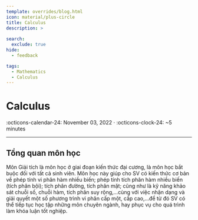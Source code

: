 ```yaml
---
template: overrides/blog.html
icon: material/plus-circle
title: Calculus 
description: >
  
search:
  exclude: true
hide:
  - feedback

tags:
  - Mathematics
  - Calculus
---
```


# __Calculus__

<span>
:octicons-calendar-24: November 03, 2022 ·
:octicons-clock-24: ~5 minutes

</span>

---

## __Tổng quan môn học__

Môn Giải tích là môn học ở giai đoạn kiến thức đại cương, là môn học bắt buộc đối với tất cả sinh viên. Môn học này giúp cho SV có kiến thức cơ bản về phép tính vi phân hàm nhiều biến; phép tính tích phân hàm nhiều biến (tích phân bội); tích phân đường, tích phân mặt; cũng như là kỹ năng khảo sát chuỗi số, chuỗi hàm, tích phân suy rộng,…cùng với việc nhận dạng và giải quyết một số phương trình vi phân cấp một, cấp cao,…để từ đó SV có thể tiếp tục học tập những môn chuyên ngành, hay phục vụ cho quá trình làm khóa luận tốt nghiệp.
